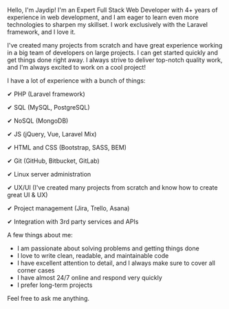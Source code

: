 Hello, I'm Jaydip! I'm an Expert Full Stack Web Developer with 4+ years of experience in web development, and I am eager to learn even more technologies to sharpen my skillset. I work exclusively with the Laravel framework, and I love it.


I've created many projects from scratch and have great experience working in a big team of developers on large projects. I can get started quickly and get things done right away. I always strive to deliver top-notch quality work, and I'm always excited to work on a cool project!

I have a lot of experience with a bunch of things:

✔ PHP (Laravel framework)

✔ SQL (MySQL, PostgreSQL)

✔ NoSQL (MongoDB)

✔ JS (jQuery, Vue, Laravel Mix)

✔ HTML and CSS (Bootstrap, SASS, BEM)

✔ Git (GitHub, Bitbucket, GitLab)

✔ Linux server administration

✔ UX/UI (I've created many projects from scratch and know how to create great UI & UX)

✔ Project management (Jira, Trello, Asana)

✔ Integration with 3rd party services and APIs



A few things about me:
- I am passionate about solving problems and getting things done
- I love to write clean, readable, and maintainable code
- I have excellent attention to detail, and I always make sure to cover all corner cases
- I have almost 24/7 online and respond very quickly
- I prefer long-term projects

Feel free to ask me anything.
